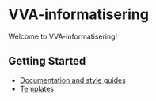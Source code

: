 # VVA-informatisering
Welcome to VVA-informatisering!
## Getting Started
- [Documentation and style guides](https://github.com/VVA-informatisering/docs)
- [Templates](https://github.com/VVA-informatisering/templates)